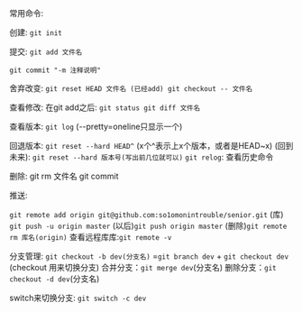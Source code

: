 常用命令:

创建:
`git init`

提交:
`git add 文件名`

`git commit "-m 注释说明"`

舍弃改变:
`git reset HEAD 文件名 (已经add)
git checkout -- 文件名`

查看修改:
在git add之后:
`git status
git diff 文件名`

查看版本:
`git log`
(--pretty=oneline只显示一个)

回退版本:
`git reset --hard HEAD^`
(x个^表示上x个版本，或者是HEAD~x)
(回到未来): `git reset --hard 版本号(写出前几位就可以)`
`git relog`: 查看历史命令

删除:
git rm 文件名
git commit

推送:

`git remote add origin git@github.com:so1omonintrouble/senior.git`
(库) `git push -u origin master`
(以后)`git push origin master`
(删除)`git remote rm 库名(origin)`
查看远程库库:`git remote -v`

分支管理:
`git checkout -b dev(分支名)`
=`git branch dev` + `git checkout dev`
(checkout 用来切换分支)
合并分支：`git merge dev`(分支名)
删除分支：`git checkout -d dev`(分支名)

switch来切换分支:
`git switch -c dev`

